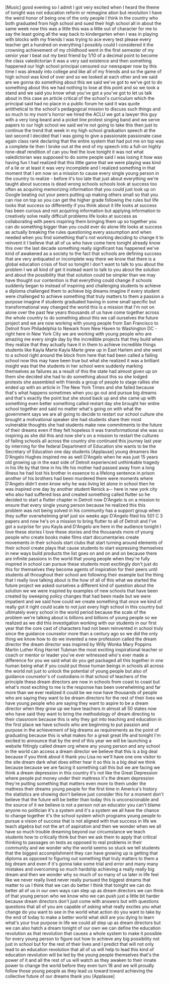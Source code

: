 
[Music]
good evening
so I admit I got very excited when I
heard the theme of tonight was not
education reform or reimagine ation but
revolution I have the weird honor of
being one of the only people I think in
the country who both graduated from high
school and sued their high school all in
about the same week now this was a
little this was a little out of
character for me to say the least going
all the way back to kindergarten when I
was in playing with blocks with my
friends I was trying to ace every test
please every teacher get a hundred on
everything I possibly could I considered
it the crowning achievement of my
childhood went in the first semester of
my senior year I beat out my best friend
by 1/10 of a decimal point to become the
class valedictorian it was a very sad
existence and then something happened
our high school principal censured our
newspaper now by this time I was already
into college and like all of my friends
and so the game of high school was kind
of over and so we looked at each other
and we said are we gonna do something
about this we said we&#39;ve got to we&#39;ve
got to do something about this we had
nothing to lose at this point and so we
took a stand and we said you know what
you&#39;ve got a you&#39;ve got to let us talk
about in this case an article critical
of the school&#39;s curriculum which the
principal said had no place in a public
forum he said it was quote antithetical
to the school&#39;s pedagogical mission to
discuss such things and so much to my
mom&#39;s horror we hired the ACLU we got a
lawyer this guy with a very long beard
and a picket line protest singing band
and we serve papers to our high school
we said we&#39;re not going to take this
then just to continue the trend that
week in my high school graduation speech
at the last second I decided that I was
going to give a passionate passionate
case again
class rank declaring that the entire
system that had put me on top was a
complete lie then I broke out at the end
of my speech into a full-on highly
tone-deaf rendition of can you feel the
love tonight it was not what
valedictorian was supposed to do some
people said I was losing it
how was having fun I had realized that
this little game that we were playing
was kind of a lie or at least it was
very incomplete and I realized something
in that moment that I am now on a
mission to cause every single young
person in the country to realize -
before it&#39;s too late that just about
everything we&#39;re taught about success is
dead wrong schools schools look at
success too often as acquiring
memorizing information that you could
just look up on Google
beating out your peers putting up making
others small so that you can rise on top
so you can get the higher grade
following the rules but life looks that
success so differently if you think
about it life looks at success has been
curious and not acquiring information
but applying information to creatively
solve really difficult problems life
looks at success as collaborating with
peers inspiring them bringing them up so
together you can do something bigger
than you could ever do alone life looks
at success as actually breaking the
rules questioning every assumption and
when needed when you find something
that&#39;s not working deciding to change it
to reinvent it I believe that all of us
who have come here tonight already know
this
over the last decade something really
significant has happened we&#39;ve kind of
awakened as a society to the fact that
schools are defining success that are
very antiquated or incomplete way there
we know that there is a global education
crisis of foot so tonight I don&#39;t want
to talk to you about the problem I
we all kind of get it instead want to
talk to you about the solution and about
the possibility that that solution could
be simpler than we may have thought our
contention is that everything could
change if schools suddenly began to
instead of inspiring and challenging
students to achieve a diploma challenged
them to achieve big dreams imagine if
every student were challenged to achieve
something that truly matters to them
a passion a purpose imagine if students
graduated having in some small specific
but transformational way changed the
world this is a mission that I&#39;m not on
alone over the past few years thousands
of us have come together across the
whole country to do something about this
we call ourselves the future project and
we are now working with young people
from San Francisco to Detroit from
Philadelphia to Newark from New Haven to
Washington DC - right here in New York
City we are working with young people
who are amazing me every single day by
the incredible projects that they build
when they realize that they actually
have it in them to achieve incredible
things students like Kayla Marte Kayla
Marte grew up in East Harlem and she
went to a school right around the block
from here that had been called a failing
school now this may have been true but
what she realized it was a brilliant
insight was that the students in her
school were suddenly marking themselves
as failures as a result of this the
state had almost given up on them she
decided she had to do something about
this so she lodged protests she
assembled with friends a group of people
to stage rallies she ended up with an
article in The New York Times and she
failed because that&#39;s what happens
sometimes when you go out and pursue big
dreams and that&#39;s exactly the point
but she stood back up and she came up
with something even better something
called restart day she brought her
entire school together and said no
matter what&#39;s going on with what the
government says we are all going to
decide to restart our school culture
she brought a motivational speaker she
had students share their most vulnerable
thoughts she had students make new
commitments to the future of their
dreams even if they felt hopeless it was
transformational she was so inspiring as
she did this and now she&#39;s on a mission
to restart the cultures of failing
schools all across the country
she continued this journey last year by
interning for the federal Department of
Education she wants to be the Secretary
of Education one day students
[Applause]
young dreamers like D&#39;Angelo Hughes
inspired me as well
D&#39;Angelo when he was just 15 years old
growing up in the east side of Detroit
experienced unthinkable tragedy in his
life by that time in his life his mother
had passed away from a long illness he
had lost his brother in essence to a
lifelong sentence in prison
another of his brothers had been
murdered there were moments where
D&#39;Angelo didn&#39;t even know why he was
living let alone in school then he was
inspired one day by another student
Renick a-- here in new york city who
also had suffered loss and created
something called flutter so he decided
to start a flutter chapter in Detroit
now D&#39;Angelo is on a mission to ensure
that every single young person because
he realized this this problem was not
being solved in his community has a
support group when they suffer
overwhelming grief just six weeks ago
D&#39;Angelo filed his 501 C 3 papers and
now he&#39;s on a mission to bring flutter
to all of Detroit and I&#39;ve got a
surprise for you Kayla and D&#39;Angelo are
here in the audience tonight
I love these stories I love these
stories and the thousands more of young
people who create books make films start
documentaries create movements in their
schools start clubs that start turning
around elements of their school create
plays that cause students to start
expressing themselves in new ways build
products the list goes on and on and on
because there are infinite passions in
the world that young people when they&#39;re
fully inspired in school can pursue
these students most excitingly don&#39;t
just do this for themselves they become
agents of inspiration for their peers
until students all throughout their
school are following their example but
the thing that I really love talking
about is the how of all of this what we
started the future project we asked
ourselves a different kind of question
about the solution we we were inspired
by examples of new schools that have
been created by sweeping policy changes
that had been made but we were impatient
and we said how could we create
something that once we kind of really
got it right could scale to not just
every high school in this country but
ultimately every school in the world
period because the scale of the problem
we&#39;re talking about is billions and
billions of young people so we realized
as we did this investigation working
with our students in our first year that
the core cast of characters had not been
reinvented in school
truly since the guidance counselor more
than a century ago so we did the only
thing we know how to do we invented a
new profession called the dream director
the dream director was inspired by Willy
Wonka Mary Poppins Martin Luther King
Harriet Tubman the most exciting
inspirational teacher or coach or mentor
or leader you&#39;ve ever witnessed who&#39;s
ever made a difference for you we said
what do you get packaged all this
together in one human being what if you
could put those human beings in schools
all across the world not just to unlock
the potential of young people
but also of guidance counselor&#39;s of
custodians in that school of teachers of
the principle these dream directors are
now in schools from coast to coast but
what&#39;s most exciting to me is the
response has been overwhelming and far
more than we ever realized it could be
we now have thousands of people who are
saying they want to be dream directors
for the rest of their lives we have
young people who are saying they want to
aspire to be a dream director when they
grow up we have teachers in almost all
50 states now who have said they want to
bring the methodology of dream directing
to their classroom because this is why
they got into teaching and education in
the first place we have schools who are
beginning to put passion and purpose in
the achievement of big dreams as
requirements as the point of graduating
because this is what makes for a great
great life and tonight I&#39;m excited to
announce that by the end of this year we
will be launching a website fittingly
called dream org where any young person
and any school in the world can access a
dream director we believe that this is a
big deal because if you think about it
thank you Lisa no we&#39;ll have one one
visitor to the site
dream dark what does either hear it so
this is a big deal we think because
because we are facing it something call
this but we are facing we think a dream
depression in this country it&#39;s not like
the Great Depression where people put
money under their mattress it&#39;s the
dream depression they&#39;re putting
something that matters even more to them
under the mattress their dreams young
people for the first time in America&#39;s
history the statistics are showing don&#39;t
believe just consider this for a moment
don&#39;t believe that the future will be
better than today this is unconscionable
and the source of it we believe is not a
person not an educator you can&#39;t blame
anyone no politician it&#39;s a system and
it&#39;s a system we all have the chance to
change together it&#39;s the school system
which programs young people to pursue a
vision of success that is not aligned
with true success in life we teach
algebra but not the art of aspiration
and then we wonder when we all have so
much trouble dreaming beyond our
circumstance we teach students how to
critically think but then we ask them to
apply that critical thinking to passages
on tests as opposed to real problems in
their community and we wonder why the
world seems so stuck we tell students
that the biggest accomplishment they can
have growing up is getting that diploma
as opposed to figuring out something
that truly matters to them a big dream
and even if it&#39;s gonna take some trial
and error and many many mistakes and
overcoming so much hardship achieving a
really really big dream and then we
wonder why so much of so many of us
later in life feel like we never really
lived never really pursued the biggest
dreams that matter to us I think that we
can do better I think that tonight we
can do better all of us in our own ways
can step up as dream directors we can
think of that young person who we know
who we can push just a little bit harder
because dream directors don&#39;t just come
with answers but with
questions questions that all of you are
capable of asking what really excites
you what change do you want to see in
the world what action do you want to
take by the end of today to make a
better world what skill are you dying to
learn what&#39;s your true purpose in life
we could all step up as dream directors
but we can also hatch a dream tonight of
our own we can define the education
revolution as that revolution that
causes a whole system to make it
possible for every young person to
figure out how to achieve any big
possibility not just in school but for
the rest of their lives and I predict
that will not only lead to an education
revolution that all of us will help to
lead this kind of education revolution
will be led by the young people
themselves that&#39;s the power of it and
all the rest of us will watch as they
awaken to their innate power to change
the world before they even turn 18 and
we will proudly follow those young
people as they lead us toward toward
achieving the collective future of our
dreams thank you
[Applause]
